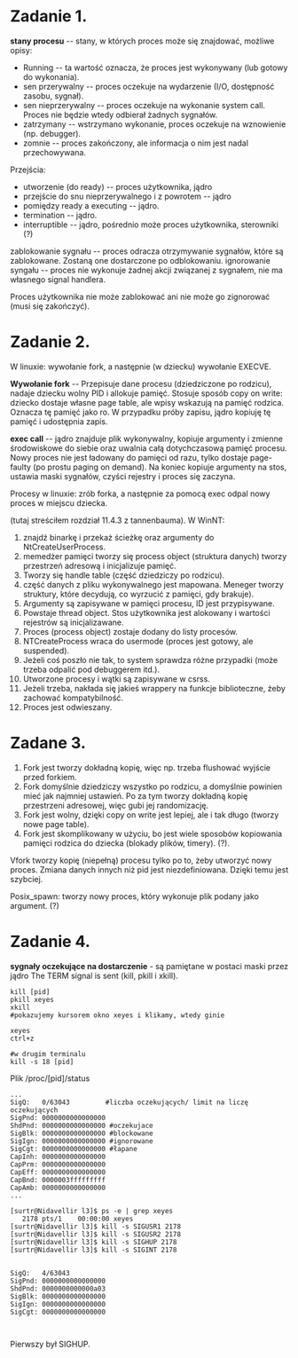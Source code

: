 # Zadanie 1.
**stany procesu** -- stany, w których proces może się znajdować, możliwe opisy:
* Running -- ta wartość oznacza, że proces jest wykonywany (lub gotowy do wykonania).
* sen przerywalny -- proces oczekuje na wydarzenie (I/O, dostępność zasobu, sygnał).
* sen nieprzerywalny -- proces oczekuje na wykonanie system call. Proces nie będzie wtedy odbierał żadnych sygnałów.
* zatrzymany -- wstrzymano wykonanie, proces oczekuje na wznowienie (np. debugger).
* zomnie -- proces zakończony, ale informacja o nim jest nadal przechowywana.

Przejścia:
* utworzenie (do ready) -- proces użytkownika, jądro
* przejście do snu nieprzerywalnego i z powrotem --  jądro
* pomiędzy ready a executing -- jądro.
* termination -- jądro.
* interruptible -- jądro, pośrednio może proces użytkownika, sterowniki (?)

zablokowanie sygnału -- proces odracza otrzymywanie sygnałów, które są zablokowane. Zostaną one dostarczone po odblokowaniu.
ignorowanie syngału -- proces nie wykonuje żadnej akcji związanej z sygnałem, nie ma własnego signal handlera. 

Proces użytkownika nie może zablokować <SIGKILL> ani nie może go zignorować (musi się zakończyć).

# Zadanie 2.

W linuxie: wywołanie fork, a następnie (w dziecku) wywołanie EXECVE.

**Wywołanie fork** -- Przepisuje dane procesu (dziedziczone po rodzicu), nadaje dziecku wolny PID i allokuje pamięć. Stosuje sposób copy on write: dziecko dostaje własne page table, ale wpisy wskazują na pamięć rodzica. Oznacza tę pamięć jako ro. W przypadku próby zapisu, jądro kopiuję tę pamięć i udostępnia zapis.

**exec call** -- jądro znajduje plik wykonywalny, kopiuje argumenty i zmienne środowiskowe do siebie oraz uwalnia całą dotychczasową pamięć procesu. Nowy proces nie jest ładowany do pamięci od razu, tylko dostaje page-faulty (po prostu paging on demand). Na koniec kopiuje argumenty na stos, ustawia maski sygnałów, czyści rejestry i proces się zaczyna.

Procesy w linuxie: zrób forka, a następnie za pomocą exec odpal nowy proces w miejscu dziecka.

(tutaj streściłem rozdział 11.4.3 z tannenbauma).
W  WinNT:
1. znajdź binarkę i przekaż ścieżkę oraz argumenty do NtCreateUserProcess.
2. memedżer pamięci tworzy się process object (struktura danych) tworzy przestrzeń adresową i inicjalizuje pamięć.
3. Tworzy się handle table (część dziedziczy po rodzicu).
4. część danych z pliku wykonywalnego jest mapowana. Meneger tworzy struktury, które decydują, co wyrzucić z pamięci, gdy brakuje).
5. Argumenty są zapisywane w pamięci procesu, ID jest przypisywane. 
6. Powstaje thread object. Stos użytkownika jest alokowany i wartości rejestrów są inicjalizawane.
7. Proces (process object) zostaje dodany do listy procesów.
8. NTCreateProcess wraca do usermode (proces jest gotowy, ale suspended). 
9. Jeżeli coś poszło nie tak, to system sprawdza różne przypadki (może trzeba odpalić pod debuggerem itd.).
10. Utworzone procesy i wątki są zapisywane w csrss.
11. Jeżeli trzeba, nakłada się jakieś wrappery na funkcje biblioteczne, żeby zachować kompatybilność.
12. Proces jest odwieszany.

# Zadane 3.

1. Fork jest tworzy dokładną kopię, więc np. trzeba flushować wyjście przed forkiem.
2. Fork domyślnie dziedziczy wszystko po rodzicu, a domyślnie powinien mieć jak najmniej ustawień. Po za tym tworzy dokładną kopię przestrzeni adresowej, więc gubi jej randomizację.
3. Fork jest wolny, dzięki copy on write jest lepiej, ale i tak długo (tworzy nowe page  table).
4. Fork jest skomplikowany w użyciu, bo jest wiele sposobów kopiowania pamięci rodzica do dziecka (blokady plików, timery). (?).

Vfork tworzy kopię (niepełną) procesu tylko po to, żeby utworzyć nowy proces. Zmiana danych innych niż pid jest niezdefiniowana. Dzięki temu jest szybciej.

Posix_spawn: tworzy nowy proces, który wykonuje plik podany jako argument. (?)



# Zadanie 4.

**sygnały oczekujące na dostarczenie** - są pamiętane w postaci maski przez jądro
The TERM signal is sent (kill, pkill i xkill).

```
kill [pid]
pkill xeyes
xkill 
#pokazujemy kursorem okno xeyes i klikamy, wtedy ginie

xeyes
ctrl+z

#w drugim terminalu
kill -s 18 [pid]

```

Plik /proc/[pid]/status
```
...
SigQ:	0/63043			#liczba oczekujących/ limit na liczę oczekujących
SigPnd:	0000000000000000 
ShdPnd:	0000000000000000 #oczekujace
SigBlk:	0000000000000000 #blockowane
SigIgn:	0000000000000000 #ignorowane
SigCgt:	0000000000000000 #łapane
CapInh:	0000000000000000
CapPrm:	0000000000000000
CapEff:	0000000000000000
CapBnd:	0000003fffffffff
CapAmb:	0000000000000000
...

[surtr@Nidavellir l3]$ ps -e | grep xeyes
   2178 pts/1    00:00:00 xeyes
[surtr@Nidavellir l3]$ kill -s SIGUSR1 2178
[surtr@Nidavellir l3]$ kill -s SIGUSR2 2178
[surtr@Nidavellir l3]$ kill -s SIGHUP 2178
[surtr@Nidavellir l3]$ kill -s SIGINT 2178


SigQ:	4/63043
SigPnd:	0000000000000000
ShdPnd:	0000000000000a03
SigBlk:	0000000000000000
SigIgn:	0000000000000000
SigCgt:	0000000000000000



```
Pierwszy był SIGHUP.

